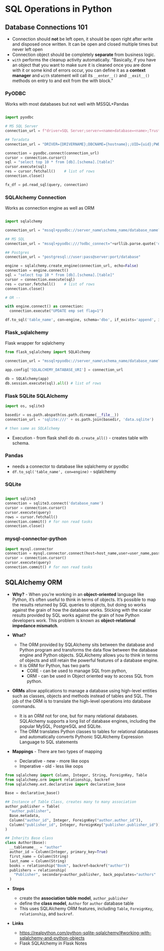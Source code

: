 # SQL Operations in Python

## Database Connections 101

- Connection should **not** be left open, it should be open right after write and disposed once written. It can be open and closed multiple times but never left open
- Connection object should be completely **separate** from business logic.
- `with` performs the cleanup activity automatically. "Basically, if you have an object that you want to make sure it is cleaned once you are done with it or some kind of errors occur, you can define it as a **context manager** and `with` statement will call its `__enter__()` and `__exit__()` methods on entry to and exit from the with block."

### PyODBC

Works with most databases but not well with MSSQL+Pandas

```python

import pyodbc

# MS SQL Server
connection_url = f"driver=SQL Server;server=<name>database=<name>;Trusted_Connection=yes"

## Teradata
connection_url = "DRIVER={DRIVERNAME};DBCNAME={hostname};;UID={uid};PWD={pwd}"

connection = pyodbc.connect(connection_url)
cursor = connection.cursor()
sql = "select top 10 * from [db].[schema].[table]"
cursor.execute(sql)
res = cursor.fetchall()    # list of rows    
connection.close()

fx_df = pd.read_sql(query, connection)

```

### SQLAlchemy Connection

Works as connection engine as well as ORM

  ```python

  import sqlalchemy

  connection_url = "mssql+pyodbc://server_name\schema_name/database_name?driver=SQL+Server"
  
  ## MS SQL
  connection_url = "mssql+pyodbc:///?odbc_connect="+urllib.parse.quote('driver={%s};server=%s;database=%s;Trusted_Connection=yes')
  
  ## Postgres
  connection_url = "postgresql://user:pass@server:port/database"

  engine = sqlalchemy.create_engine(connection_url, echo=False)
  connection = engine.connect()
  sql = "select top 10 * from [db].[schema].[table]"
  cursor = connection.execute(sql)
  res = cursor.fetchall()    # list of rows 
  connection.close()

  # OR -- 

  with engine.connect() as connection:
    connection.execute("UPDATE emp set flag=1")

  df.to_sql('table_name', con=engine, schema='dbo', if_exists='append', index=False)
  ```

### Flask_sqlalchemy

Flask wrapper for sqlalchemy

  ```python
  from flask_sqlalchemy import SQLAlchemy

  connection_url = "mssql+pyodbc://server_name\schema_name/database_name?driver=SQL+Server"

  app.config['SQLALCHEMY_DATABASE_URI'] = connection_url
  
  db = SQLAlchemy(app)
  db.session.execute(sql).all() # list of rows

  ```

### Flask SQLite SQLAlchemy

```python
import os, sqlite3

basedir = os.path.abspath(os.path.dirname(__file__))
connection_url = 'sqlite:///' + os.path.join(basedir, 'data.sqlite')

# then same as SQLAlchemy
```

- Execution - from flask shell do `db.create_all()` - creates table with schema.

### Pandas

- needs a connector to database like sqlalchemy or pyodbc
- `df.to_sql('table_name', con=engine)` - sqlalchemy


### SQLite

```python

import sqlite3
connection = sqlite3.connect('database_name')
cursor = connection.cursor()
cursor.execute(query)
rows = cursor.fetchall()
connection.commit() # for non read tasks
connection.close()

```

### mysql-connector-python

```python
import mysql.connector
connection = mysql.connector.connect(host=host_name,user=user_name,passwd=user_password)
cursor = connection.cursor()
cursor.execute(query)
connection.commit() # for non read tasks
```

## SQLAlchemy ORM

- **Why?** - When you’re working in an **object-oriented** language like Python, it’s often useful to think in terms of objects. It’s possible to map the results returned by SQL queries to objects, but doing so works against the grain of how the database works. Sticking with the scalar results provided by SQL works against the grain of how Python developers work. This problem is known as **object-relational impedance mismatch**.

- **What?**
  - The ORM provided by SQLAlchemy sits between the database and Python program and transforms the data flow between the database engine and Python objects. SQLAlchemy allows you to think in terms of objects and still retain the powerful features of a database engine.
  - It is ORM for Python, has two parts
    - CORE - can be used to manage SQL from python,
    - ORM - can be used in Object oriented way to access SQL from python.

- **ORMs** allow applications to manage a database using high-level entities such as classes, objects and methods instead of tables and SQL. The job of the ORM is to translate the high-level operations into database commands.
  - It is an ORM not for one, but for many relational databases. SQLAlchemy supports a long list of database engines, including the popular MySQL, PostgreSQL and SQLite.
  - The ORM translates Python classes to tables for relational databases and automatically converts Pythonic SQLAlchemy Expression Language to SQL statements

- **Mappings** - There are two types of mapping
  - Declarative - new - more like oops
  - Imperative - old - less like oops

```python
from sqlalchemy import Column, Integer, String, ForeignKey, Table
from sqlalchemy.orm import relationship, backref
from sqlalchemy.ext.declarative import declarative_base

Base = declarative_base()

## Instance of Table Class, creates many to many association
author_publisher = Table(
  "author_publisher",
  Base.metadata,
  Column("author_id", Integer, ForeignKey("author.author_id")),
  Column("publisher_id", Integer, ForeignKey("publisher.publisher_id")),
)

## Inherits Base class
class Author(Base):
  __tablename__ = "author"
  author_id = Column(Integer, primary_key=True)
  first_name = Column(String)
  last_name = Column(String)
  books = relationship("Book", backref=backref("author"))
  publishers = relationship(
    "Publisher", secondary=author_publisher, back_populates="authors"
  )
```

- **Steps**
  - create the **association table model**, `author_publisher`
  - define the **class model**, `Author` for `author` database table
  - This uses SQLAlchemy ORM features, including `Table`, `ForeignKey`, `relationship`, and `backref`.

- **Links**
  - <https://realpython.com/python-sqlite-sqlalchemy/#working-with-sqlalchemy-and-python-objects>
  - Flask SQLAlchemy in Flask Notes

